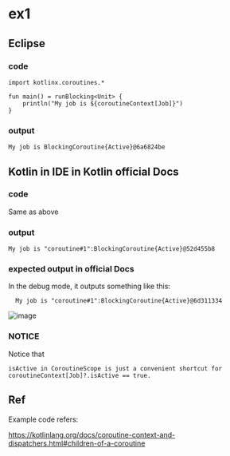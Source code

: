 # ex1
## Eclipse
### code
    import kotlinx.coroutines.*
    
    fun main() = runBlocking<Unit> {
        println("My job is ${coroutineContext[Job]}")    
    }
### output
    My job is BlockingCoroutine{Active}@6a6824be
## Kotlin in IDE in Kotlin official Docs
### code
Same as above

### output
    My job is "coroutine#1":BlockingCoroutine{Active}@52d455b8

### expected output in official Docs
In the debug mode, it outputs something like this:
      
      My job is "coroutine#1":BlockingCoroutine{Active}@6d311334

![image](https://github.com/40843245/Kotlin_Code_Practice/assets/75050655/1a8db9d8-5137-4328-8d81-8fbdbe544e36)

### NOTICE
Notice that

    isActive in CoroutineScope is just a convenient shortcut for coroutineContext[Job]?.isActive == true.

## Ref
Example code refers:

https://kotlinlang.org/docs/coroutine-context-and-dispatchers.html#children-of-a-coroutine


